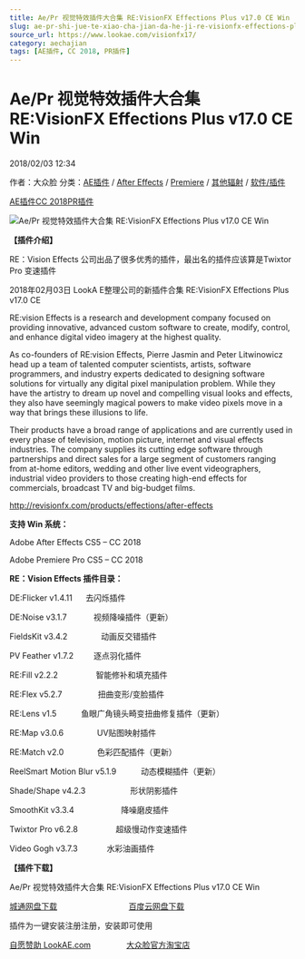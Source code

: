 ```yaml
---
title: Ae/Pr 视觉特效插件大合集 RE:VisionFX Effections Plus v17.0 CE Win
slug: ae-pr-shi-jue-te-xiao-cha-jian-da-he-ji-re-visionfx-effections-plus-v17-0-ce-win
source_url: https://www.lookae.com/visionfx17/
category: aechajian
tags: [AE插件, CC 2018, PR插件]
---
```

# Ae/Pr 视觉特效插件大合集 RE:VisionFX Effections Plus v17.0 CE Win

2018/02/03 12:34

作者：大众脸
分类：[AE插件](https://www.lookae.com/after-effects/aechajian/) / [After Effects](https://www.lookae.com/after-effects/) / [Premiere](https://www.lookae.com/qitarjcj/premierezy/) / [其他辐射](https://www.lookae.com/others/) / [软件/插件](https://www.lookae.com/qitarjcj/)

[AE插件](https://www.lookae.com/tag/ae%e6%8f%92%e4%bb%b6/)[CC 2018](https://www.lookae.com/tag/cc-2018/)[PR插件](https://www.lookae.com/tag/pr%e6%8f%92%e4%bb%b6/)

![Ae/Pr 视觉特效插件大合集 RE:VisionFX Effections Plus v17.0 CE Win](https://www.lookae.com/wp-content/uploads/2017/04/REVision-OFX.jpg "Ae/Pr 视觉特效插件大合集 RE:VisionFX Effections Plus v17.0 CE Win-LookAE.com")

**【插件介绍】**

RE：Vision Effects 公司出品了很多优秀的插件，最出名的插件应该算是Twixtor Pro 变速插件

2018年02月03日 LookA E整理公司的新插件合集 RE:VisionFX Effections Plus v17.0 CE

RE:vision Effects is a research and development company focused on providing innovative, advanced custom software to create, modify, control, and enhance digital video imagery at the highest quality.

As co-founders of RE:vision Effects, Pierre Jasmin and Peter Litwinowicz head up a team of talented computer scientists, artists, software programmers, and industry experts dedicated to designing software solutions for virtually any digital pixel manipulation problem. While they have the artistry to dream up novel and compelling visual looks and effects, they also have seemingly magical powers to make video pixels move in a way that brings these illusions to life.

Their products have a broad range of applications and are currently used in every phase of television, motion picture, internet and visual effects industries. The company supplies its cutting edge software through partnerships and direct sales for a large segment of customers ranging from at-home editors, wedding and other live event videographers, industrial video providers to those creating high-end effects for commercials, broadcast TV and big-budget films.

http://revisionfx.com/products/effections/after-effects

**支持 Win 系统：**

Adobe After Effects CS5 – CC 2018

Adobe Premiere Pro CS5 – CC 2018

**RE：Vision Effects 插件目录：**

DE:Flicker v1.4.11      去闪烁插件

DE:Noise v3.1.7            视频降噪插件（更新）

FieldsKit v3.4.2               动画反交错插件

PV Feather v1.7.2         逐点羽化插件

RE:Fill v2.2.2                 智能修补和填充插件

RE:Flex v5.2.7                扭曲变形/变脸插件

RE:Lens v1.5           鱼眼广角镜头畸变扭曲修复插件（更新）

RE:Map v3.0.6               UV贴图映射插件

RE:Match v2.0               色彩匹配插件（更新）

ReelSmart Motion Blur v5.1.9           动态模糊插件（更新）

Shade/Shape v4.2.3                    形状阴影插件

SmoothKit v3.3.4                     降噪磨皮插件

Twixtor Pro v6.2.8                 超级慢动作变速插件

Video Gogh v3.7.3             水彩油画插件

**【插件下载】**

Ae/Pr 视觉特效插件大合集 RE:VisionFX Effections Plus v17.0 CE Win

[城通网盘下载](https://lookae.ctfile.com/fs/680462-236388542)                                [百度云网盘下载](https://pan.baidu.com/s/1jJ0qnQI)

插件为一键安装注册注册，安装即可使用

[自愿赞助 LookAE.com](https://www.lookae.com/sponsor/)                [大众脸官方淘宝店](https://lookae.taobao.com/)

